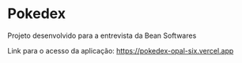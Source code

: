 # Pokedex

Projeto desenvolvido para a entrevista da Bean Softwares

Link para o acesso da aplicação: https://pokedex-opal-six.vercel.app
